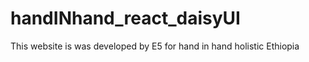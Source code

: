 # handINhand_react_daisyUI

This website is was developed by E5 for hand in hand holistic Ethiopia 

